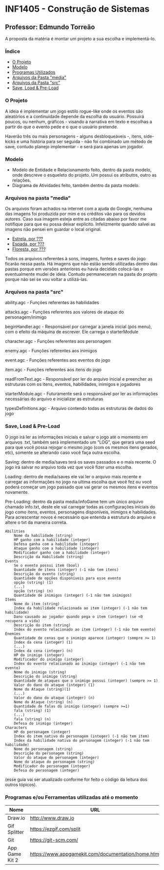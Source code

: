 ﻿# INF1405 - Construção de Sistemas
## Professor: Edmundo Torreão

A proposta da matéria é montar um projeto a sua escolha e implementá-lo.

### Índice

 * [ O Projeto ](https://github.com/stephaniefay/inf1405#o-projeto)
 * [ Modelo ](https://github.com/stephaniefay/inf1405#modelo)
 * [ Programas Utilizados ](https://github.com/stephaniefay/inf1405#programas-eou-ferramentas-utilizadas-at%C3%A9-o-momento)
 * [ Arquivos da Pasta "media" ](https://github.com/stephaniefay/inf1405#arquivos-na-pasta-media)
 * [ Arquivos da Pasta "src" ](https://github.com/stephaniefay/inf1405#arquivos-na-pasta-src)
 * [ Save, Load & Pre-Load ](https://github.com/stephaniefay/inf1405#save-load--pre-load)

### O Projeto

A ideia é implementar um jogo estilo rogue-like onde os eventos são aleatórios e a continuidade depende da escolha do usuário. Possuirá poucos, ou nenhum, gráficos - visando a narrativa em texto e escolhas a partir do que o evento pede e o que o usuário pretende.

Haverão três ou mais personagens - alguns desbloqueáveis -, itens, side-kicks e uma história para ser seguida - não foi combinado um método de save, contudo planejo implementar - e será para apenas um jogador.

### Modelo

* Modelo de Entidade e Relacionamento feito, dentro da pasta modelo, onde descreve o esqueleto do projeto. Um possui os atributos, outro as relações.
* Diagrama de Atividades feito, também dentro da pasta modelo.

### Arquivos na pasta "media"

Os arquivos foram achados na internet com a ajuda do Google, nenhuma das imagens foi produzida por mim e os créditos vão para os devidos autores. Caso sua imagem esteja entre as citadas abaixo por favor me notifique para que eu possa deixar explícito. Infelizmente quando salvei as imagens não pensei em guardar o local original.

* [Estrela, por ???](http://static.tumblr.com/4df6c4cc48c95faa5cbcc14a01828a3a/qv6xy8l/kw3oetlc2/tumblr_static_4qezimh2iiasgogco0w0kcogk.gif)
* [Espada, por ???]( http://pixeljoint.com/files/icons/full/magic_sword.gif )
* [Floresta, por ???](http://www.animated-gifs.eu/category_nature/landscapes-forests/0016.gif)

Todos os arquivos referentes à sons, imagens, fontes e saves do jogo ficarão nessa pasta. Há imagens que não estão sendo utilizadas dentro das pastas porque em versões anteriores eu havia decidido colocá-las e eventualmente mudei de ideia. Contudo permaneceram na pasta do projeto porque não sei se vou voltar a utilizá-las.

### Arquivos na pasta "src"

ability.agc - Funções referentes às habilidades

attacks.agc - Funções referentes aos valores de ataque do personagem/inimigo

beginHandler.agc - Responsável por carregar a janela inicial (pós menu), com o efeito da máquina de escrever. Ele carrega o starterModule

character.agc - Funções referentes aos personagem

enemy.agc - Funções referentes aos inimigos

event.agc - Funções referentes aos eventos do jogo

item.agc - Funções referentes aos itens do jogo

readFromText.agc - Responsável por ler do arquivo inicial e preencher as estruturas com os itens, eventos, habilidades, inimigos e jogadores

starterModule.agc - Futuramente será o responsável por ler as informações necessárias do arquivo e inicializar as estruturas

typesDefinitions.agc - Arquivo contendo todas as estruturas de dados do jogo

### Save, Load & Pre-Load

O jogo irá ler as informações iniciais e salvar o jogo até o momento em arquivos .txt, também será implementado um "LOG", que gerará uma seed para que você possa rejogar o mesmo jogo (com os mesmos itens gerados, etc), somente se alterando caso você faça outra escolha.

Saving: dentro de media/saves terá os saves passados e o mais recente. O jogo irá salvar no arquivo toda vez que você fizer uma escolha.

Loading: dentro de media/saves ele vai ler o arquivo mais recente e carregar as informações no jogo na ultima escolha que você fez ou você poderá começar um jogo passado que vai gerar os mesmos itens e eventos novamente.

Pre-Loading: dentro da pasta media/infoGame tem um único arquivo chamado info.txt, deste ele vai carregar todas as configurações iniciais do jogo como itens, eventos, personagens disponíveis, inimigos e habilidades. Para acrescentar novos é necessário que entenda a estrutura do arquivo e altere o txt da maneira correta.

```
Abilities
	Nome da habilidade (string)
	HP ganho com a habilidade (integer)
	Defesa ganha com a habilidade (integer)
	Ataque ganho com a habilidade (integer)
	Modificador ganho com a habilidade (integer)
	Descrição da Habilidade (string)
Events
	Se o evento possui item (bool)
	Quantidade de itens (integer) (-1 não tem itens)
	Descrição do evento (string)
	Quantidade de opções disponíveis para esse evento
	opção (string) (1)
	(...)
	opção (string) (n)
	Quantidade de inimigos (integer) (-1 não tem inimigos)
Items
	Nome do item (string)
	Index da habilidade relacionada ao item (integer) (-1 não tem habilidade)
	Dano causado ao jogador quando pega o item (integer) (se <0 recupera a vida)
	Descrição do item (string)
	Index do evento relacionado ao item (integer) (-1 não tem evento)
Enemies
	Quantidade de cenas que o inimigo aparece (integer) (sempre >= 1)
	Index da cena (integer) (1)
	(...)
	Index da cena (integer) (n)
	HP do inimigo (integer)
	Modificador do inimigo (integer)
	Index do evento relacionado ao inimigo (integer) (-1 não tem evento)
	Nome do inimigo (string)
	Descrição do inimigo (string)
	Quantidade de ataques que o inimigo possui (integer) (sempre >= 1)
	Valor do dano do ataque (integer) (1)
	Nome do Ataque (string)(1)
	(...)
	Valor do dano do ataque (integer) (n)
	Nome do Ataque (string) (n)
	Quantidade de falas do inimigo (integer) (sempre >=1)
	fala (string) (1)
	(...)
	fala (string) (n)
	Defesa do inimigo (integer)
Characters
	HP do personagem (integer)
	Index do item nativo do personagem (integer) (-1 não tem item)
	Index da habilidade nativa do personagem (integer) (-1 não tem habilidade)
	Nome do personagem (string)
	Descrição do personagem (string)
	Valor do ataque do personagem (integer)
	Nome do ataque do personagem (string)
	Modificador do personagem (integer)
	Defesa do personagem (integer)
```

(esse guia vai ser atualizado conforme for feito o código da leitura dos outros tópicos).

### Programas e/ou Ferramentas utilizadas até o momento

| Nome | URL |
| ---- | --- |
| Draw.io | http://www.draw.io |
| Gif Splitter | https://ezgif.com/split |
| Git | https://git-scm.com/ |
| App Game Kit 2 | https://www.appgamekit.com/documentation/home.html |